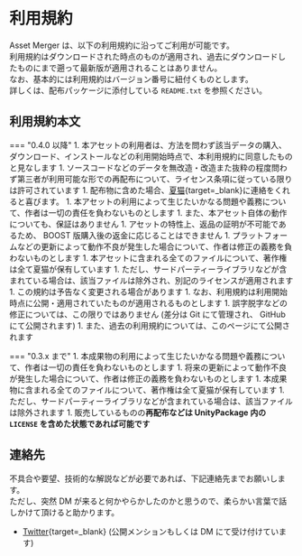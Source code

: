 # 利用規約

Asset Merger は、以下の利用規約に沿ってご利用が可能です。  
利用規約はダウンロードされた時点のものが適用され、過去にダウンロードしたものにまで遡って最新版が適用されることはありません。  
なお、基本的には利用規約はバージョン番号に紐付くものとします。  
詳しくは、配布パッケージに添付している `README.txt` を参照ください。

## 利用規約本文

<!-- prettier-ignore-start -->
=== "0.4.0 以降"
    1. 本アセットの利用者は、方法を問わず該当データの購入、ダウンロード、インストールなどの利用開始時点で、本利用規約に同意したものと見なします
    1. ソースコードなどのデータを無改造・改造また抜粋の程度問わず第三者が利用可能な形での再配布について、ライセンス条項に従っている限りは許可されています
         1. 配布物に含めた場合、[夏猫](https://r.mochizuki.moe/Natsuneko){target=\_blank}に連絡をくれると喜びます。
    1. 本アセットの利用によって生じたいかなる問題や義務について、作者は一切の責任を負わないものとします
         1. また、本アセット自体の動作についても、保証はありません
         1. アセットの特性上、返品の証明が不可能であるため、 BOOST 版購入後の返金に応じることはできません
    1. プラットフォームなどの更新によって動作不良が発生した場合について、作者は修正の義務を負わないものとします
    1. 本アセットに含まれる全てのファイルについて、著作権は全て夏猫が保有しています
         1. ただし、サードパーティーライブラリなどが含まれている場合は、該当ファイルは除外され、別記のライセンスが適用されます
    1. この規約は予告なく変更される場合があります
         1. なお、利用規約は利用開始時点に公開・適用されていたものが適用されるものとします
            1. 誤字脱字などの修正については、この限りではありません (差分は Git にて管理され、 GitHub にて公開されます)
         1. また、過去の利用規約については、このページにて公開されます

=== "0.3.x まで"
    1. 本成果物の利用によって生じたいかなる問題や義務について、作者は一切の責任を負わないものとします
    1. 将来の更新によって動作不良が発生した場合について、作者は修正の義務を負わないものとします
    1. 本成果物に含まれる全てのファイルについて、著作権は全て夏猫が保有しています
        1. ただし、サードパーティーライブラリなどが含まれている場合は、該当ファイルは除外されます
    1. 販売しているものの**再配布などは UnityPackage 内の `LICENSE` を含めた状態であれば可能です**

<!-- prettier-ignore-end -->

## 連絡先

不具合や要望、技術的な解説などが必要であれば、下記連絡先までお願いします。  
ただし、突然 DM が来ると何かやらかしたのかと思うので、柔らかい言葉で話しかけて頂けると助かります。

-   [Twitter](https://r.mochizuki.moe/BoothSupport){target=\_blank} (公開メンションもしくは DM にて受け付けています)
